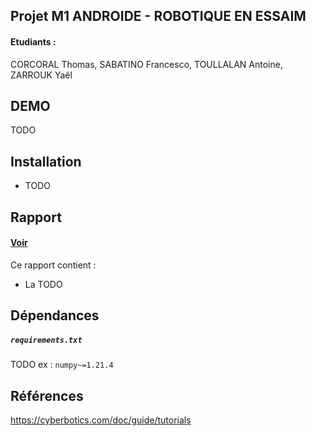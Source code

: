 ## Projet M1 ANDROIDE - ROBOTIQUE EN ESSAIM

#### Etudiants :
CORCORAL Thomas, SABATINO Francesco, TOULLALAN Antoine, ZARROUK Yaël 

## DEMO

TODO

## Installation 
<ul>
  <li>TODO</li>
</ul>

## Rapport

#### <a target="_blank" href="#" title="Rapport">Voir</a>

Ce rapport contient :
<ul>
  <li>La TODO</li>
</ul>


## Dépendances 
##### `requirements.txt`

TODO
ex :
`numpy~=1.21.4`<br>


## Références 

https://cyberbotics.com/doc/guide/tutorials
